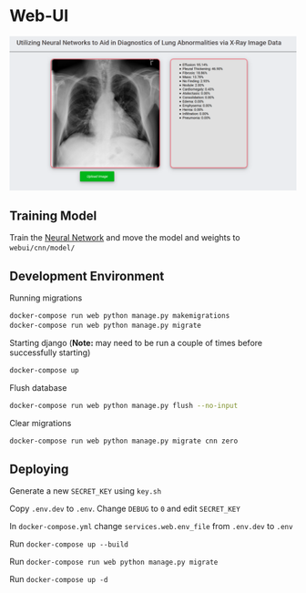 # Web-UI

![WebUI](https://github.com/CS-Capstone-AU-Chest-Xray-NN/Web-UI/blob/master/webui.png?raw=true)

## Training Model

Train the [Neural Network](https://github.com/CS-Capstone-AU-Chest-Xray-NN/Chest-Xray-Diagnostic-Neural-Network) and move the model and weights to `webui/cnn/model/`

## Development Environment

Running migrations

```bash
docker-compose run web python manage.py makemigrations
docker-compose run web python manage.py migrate
```

Starting django (**Note:** may need to be run a couple of times before successfully starting)

```bash
docker-compose up
```

Flush database

```bash
docker-compose run web python manage.py flush --no-input
```

Clear migrations

```bash
docker-compose run web python manage.py migrate cnn zero
```

## Deploying

Generate a new `SECRET_KEY` using `key.sh`

Copy `.env.dev` to `.env`. Change `DEBUG` to `0` and edit `SECRET_KEY`

In `docker-compose.yml` change `services.web.env_file` from `.env.dev` to `.env`

Run `docker-compose up --build`

Run `docker-compose run web python manage.py migrate`

Run `docker-compose up -d`
